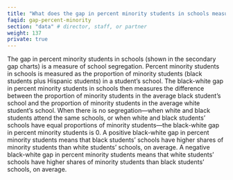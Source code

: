 ```yaml
---
title: "What does the gap in percent minority students in schools measure?"
faqid: gap-percent-minority
section: "data" # director, staff, or partner
weight: 137
private: true
---
```

The gap in percent minority students in schools (shown in the secondary gap charts) is a measure of school segregation. Percent minority students in schools is measured as the proportion of minority students (black students plus Hispanic students) in a student’s school. The black-white gap in percent minority students in schools then measures the difference between the proportion of minority students in the average black student’s school and the proportion of minority students in the average white student’s school. When there is no segregation—when white and black students attend the same schools, or when white and black students’ schools have equal proportions of minority students—the black-white gap in percent minority students is 0. A positive black-white gap in percent minority students means that black students’ schools have higher shares of minority students than white students’ schools, on average. A negative black-white gap in percent minority students means that white students’ schools have higher shares of minority students than black students’ schools, on average.

